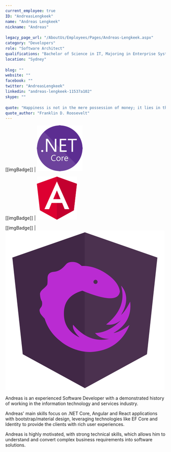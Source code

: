 ```yaml
---
current_employee: true
ID: "AndreasLengkeek"
name: "Andreas Lengkeek"
nickname: "Andreas"

legacy_page_url: "/AboutUs/Employees/Pages/Andreas-Lengkeek.aspx"
category: "Developers"
role: "Software Architect"
qualifications: "Bachelor of Science in IT, Majoring in Enterprise Systems Development"
location: "Sydney"

blog: ""
website: ""
facebook: ""
twitter: "AndreasLengkeek"
linkedin: "andreas-lengkeek-11537a102"
skype: ""

quote: "Happiness is not in the mere possession of money; it lies in the joy of achievement, in the thrill of creative effort."
quote_author: "Franklin D. Roosevelt"
---
```


[[imgBadge]]
| ![dotnetcore.png](../badges/net-core-logo.png)

[[imgBadge]]
| ![angular.png](../badges/angular-logo.png)

[[imgBadge]]
| ![ngrx.jpg](../badges/ngrx.png)

Andreas is an experienced Software Developer with a demonstrated history of working in the information technology and services industry.

Andreas' main skills focus on .NET Core, Angular and React applications with bootstrap/material design, leveraging technologies like EF Core and Identity to provide the clients with rich user experiences.

Andreas is highly motivated, with strong technical skills, which allows him to understand and convert complex business requirements into software solutions.
